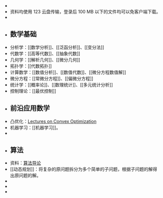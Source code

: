 -
- 资料均使用 123 云盘传输，登录后 100 MB 以下的文件均可以免客户端下载。
-
- ## 数学基础
- 分析学：[[数学分析]]、[[泛函分析]]、[[变分法]]
- 代数学：[[高等代数]]、[[抽象代数]]
- 几何学：[[解析几何]]、[[微分几何]]
- 拓扑学：[[代数拓扑]]
- 计算数学：[[数值分析]]、[[数值代数]]、[[微分方程数值解]]
- 微分方程：[[常微分方程]]、[[偏微分方程]]
- 统计学：[[概率论]]、[[数理统计]]、[[多元统计分析]]
- 控制理论：[[最优控制]]
- ## 前沿应用数学
- 凸优化：[Lectures on Convex Optimization](https://www.123pan.com/s/plj7Vv-Z3223.html)
- 机器学习：[[机器学习]]。
-
- ## 算法
- 资料：[算法导论](https://www.123pan.com/s/plj7Vv-rm223.html)
- [[动态规划]]：将复杂的原问题拆分为多个简单的子问题，根据子问题的解得出原问题的解。
-
-
-